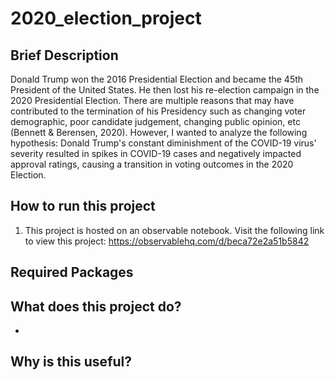 # 2020_election_project

## Brief Description 
Donald Trump won the 2016 Presidential Election and became the 45th President of the United States. He then lost his re-election campaign in the 2020 Presidential Election. There are multiple reasons that may have contributed to the termination of his Presidency such as changing voter demographic, poor candidate judgement, changing public opinion, etc (Bennett & Berensen, 2020). However, I wanted to analyze the following hypothesis: Donald Trump's constant diminishment of the COVID-19 virus' severity resulted in spikes in COVID-19 cases and negatively impacted approval ratings, causing a transition in voting outcomes in the 2020 Election.

## How to run this project
1. This project is hosted on an observable notebook. Visit the following link to view this project: https://observablehq.com/d/beca72e2a51b5842

## Required Packages


## What does this project do?
- 

## Why is this useful?

